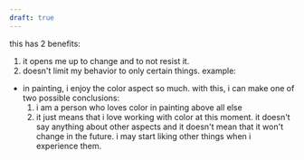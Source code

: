 ```yaml
---
draft: true
---
```

this has 2 benefits:
1. it opens me up to change and to not resist it.
2. doesn't limit my behavior to only certain things.
example:
- in painting, i enjoy the color aspect so much. with this, i can make one of two possible conclusions:
	1. i am a person who loves color in painting above all else
	2. it just means that i love working with color at this moment. it doesn't say anything about other aspects and it doesn't mean that it won't change in the future. i may start liking other things when i experience them.

